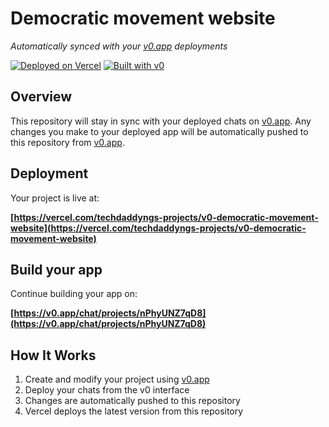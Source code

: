 # Democratic movement website

*Automatically synced with your [v0.app](https://v0.app) deployments*

[![Deployed on Vercel](https://img.shields.io/badge/Deployed%20on-Vercel-black?style=for-the-badge&logo=vercel)](https://vercel.com/techdaddyngs-projects/v0-democratic-movement-website)
[![Built with v0](https://img.shields.io/badge/Built%20with-v0.app-black?style=for-the-badge)](https://v0.app/chat/projects/nPhyUNZ7qD8)

## Overview

This repository will stay in sync with your deployed chats on [v0.app](https://v0.app).
Any changes you make to your deployed app will be automatically pushed to this repository from [v0.app](https://v0.app).

## Deployment

Your project is live at:

**[https://vercel.com/techdaddyngs-projects/v0-democratic-movement-website](https://vercel.com/techdaddyngs-projects/v0-democratic-movement-website)**

## Build your app

Continue building your app on:

**[https://v0.app/chat/projects/nPhyUNZ7qD8](https://v0.app/chat/projects/nPhyUNZ7qD8)**

## How It Works

1. Create and modify your project using [v0.app](https://v0.app)
2. Deploy your chats from the v0 interface
3. Changes are automatically pushed to this repository
4. Vercel deploys the latest version from this repository
